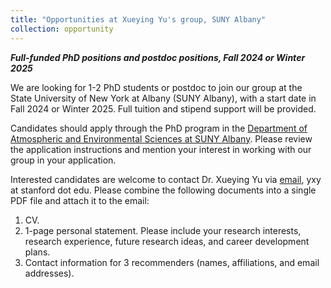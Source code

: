 ```yaml
---
title: "Opportunities at Xueying Yu's group, SUNY Albany"
collection: opportunity
---
```


_**Full-funded PhD positions and postdoc positions, Fall 2024 or Winter 2025**_

We are looking for 1-2 PhD students or postdoc to join our group at the State University of New York at Albany (SUNY Albany), with a start date in Fall 2024 or Winter 2025. Full tuition and stipend support will be provided.

Candidates should apply through the PhD program in the [Department of Atmospheric and Environmental Sciences at SUNY Albany](https://www.albany.edu/daes). Please review the application instructions and mention your interest in working with our group in your application.

Interested candidates are welcome to contact Dr. Xueying Yu via [email](yxy@stanford.edu), yxy at stanford dot edu. Please combine the following documents into a single PDF file and attach it to the email:
1. CV.
2. 1-page personal statement. Please include your research interests, research experience, future research ideas, and career development plans.
3. Contact information for 3 recommenders (names, affiliations, and email addresses).
